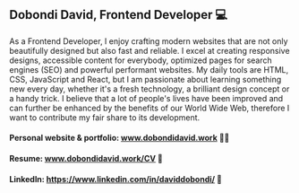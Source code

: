 ## Dobondi David, Frontend Developer 💻

As a Frontend Developer, I enjoy crafting modern websites that are not only beautifully designed but also fast and reliable. I excel at creating responsive designs, accessible content for everybody, optimized pages for search engines (SEO) and powerful performant websites. My daily tools are HTML, CSS, JavaScript and React, but I am passionate about learning something new every day, whether it's a fresh technology, a brilliant design concept or a handy trick. I believe that a lot of people's lives have been improved and can further be enhanced by the benefits of our World Wide Web, therefore I want to contribute my fair share to its development.

#### Personal website & portfolio: www.dobondidavid.work 🐱‍💻
#### Resume: www.dobondidavid.work/CV 📄 
#### LinkedIn: https://www.linkedin.com/in/daviddobondi/ 🔗


<!-- </br>

<p align="center">
  <img  src="https://github-readme-stats.vercel.app/api/top-langs/?username=dobondi&theme=radical" />
  
</p>

</br>

  <p align="center">
  <img align="center" src="https://github-readme-stats.vercel.app/api?username=dobondi&theme=radical&hide=contribs,prs,issues,stars" />
   </p>
 -->

